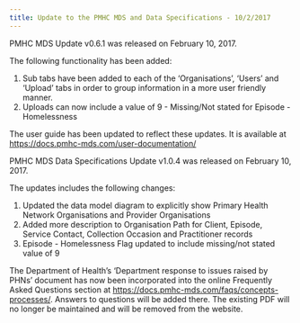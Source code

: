 ```yaml
---
title: Update to the PMHC MDS and Data Specifications - 10/2/2017
---
```


<p>PMHC MDS Update v0.6.1 was released on February 10, 2017.</p>

<p>The following functionality has been added:</p>
<ol>
  <li>Sub tabs have been added to each of the ‘Organisations’, ‘Users’ and ‘Upload’ tabs in order to group information in a more user friendly manner.</li>
  <li>Uploads can now include a value of 9 - Missing/Not stated for Episode - Homelessness</li>
</ol>

<p>The user guide has been updated to reflect these updates. It is available at <a href="https://docs.pmhc-mds.com/user-documentation/">https://docs.pmhc-mds.com/user-documentation/</a></p>

<p>PMHC MDS Data Specifications Update v1.0.4 was released on February 10, 2017.</p>

<p>The updates includes the following changes:</p>
<ol>
  <li>Updated the data model diagram to explicitly show Primary Health Network Organisations and Provider Organisations</li>
  <li>Added more description to Organisation Path for Client, Episode, Service Contact, Collection Occasion and Practitioner records</li>
  <li>Episode - Homelessness Flag updated to include missing/not stated value of 9</li>
</ol>

<p>The Department of Health’s ‘Department response to issues raised by PHNs’ document has now been incorporated into the online Frequently Asked Questions section at <a href="https://docs.pmhc-mds.com/faqs/concepts-processes/">https://docs.pmhc-mds.com/faqs/concepts-processes/</a>. Answers to questions will be added there. The existing PDF will no longer be maintained and will be removed from the website.</p>

